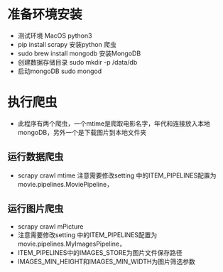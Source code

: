# 准备环境安装
- 测试环境 MacOS python3
- pip install scrapy 安装python 爬虫
- sudo brew install mongodb 安装MongoDB 
- 创建数据存储目录 sudo mkdir -p /data/db
- 启动mongoDB   sudo mongod


# 执行爬虫
- 此程序有两个爬虫，一个mtime是爬取电影名字，年代和连接放入本地mongoDB，另外一个是下载图片到本地文件夹
## 运行数据爬虫 
- scrapy crawl mtime 注意需要修改setting 中的ITEM_PIPELINES配置为movie.pipelines.MoviePipeline，
## 运行图片爬虫 
- scrapy crawl mPicture 
- 注意需要修改setting 中的ITEM_PIPELINES配置为 movie.pipelines.MyImagesPipeline，
- ITEM_PIPELINES中的IMAGES_STORE为图片文件保存路径
- IMAGES_MIN_HEIGHT和IMAGES_MIN_WIDTH为图片筛选参数